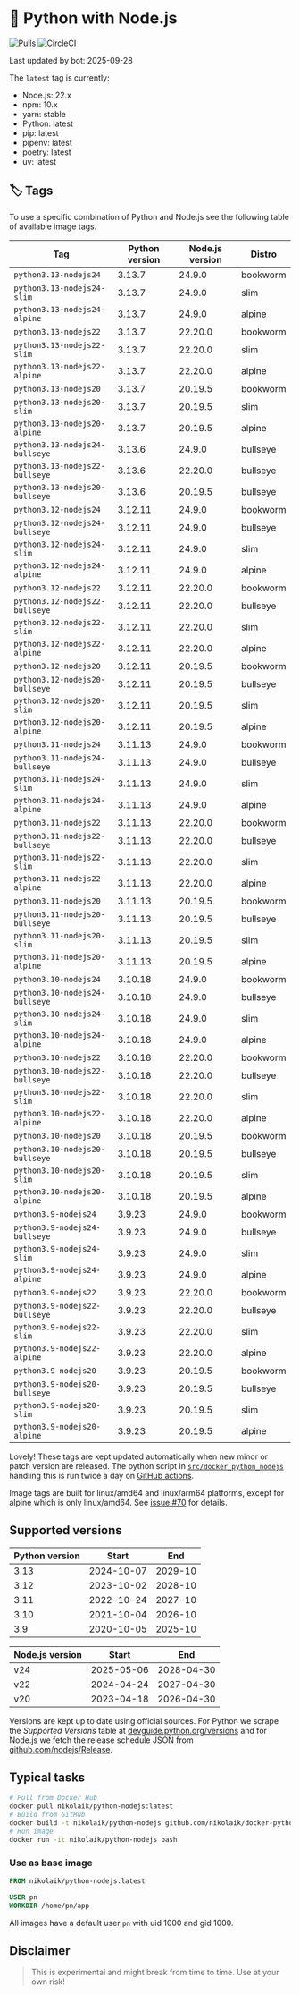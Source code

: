 # 🐳 Python with Node.js

[![Pulls](https://img.shields.io/docker/pulls/nikolaik/python-nodejs.svg?style=flat-square)](https://hub.docker.com/r/nikolaik/python-nodejs/)
[![CircleCI](https://img.shields.io/circleci/project/github/nikolaik/docker-python-nodejs.svg?style=flat-square)](https://circleci.com/gh/nikolaik/docker-python-nodejs)

Last updated by bot: 2025-09-28

The `latest` tag is currently:

- Node.js: 22.x
- npm: 10.x
- yarn: stable
- Python: latest
- pip: latest
- pipenv: latest
- poetry: latest
- uv: latest

## 🏷 Tags

To use a specific combination of Python and Node.js see the following table of available image tags.

<!-- TAGS_START -->

Tag | Python version | Node.js version | Distro
--- | --- | --- | ---
`python3.13-nodejs24` | 3.13.7 | 24.9.0 | bookworm
`python3.13-nodejs24-slim` | 3.13.7 | 24.9.0 | slim
`python3.13-nodejs24-alpine` | 3.13.7 | 24.9.0 | alpine
`python3.13-nodejs22` | 3.13.7 | 22.20.0 | bookworm
`python3.13-nodejs22-slim` | 3.13.7 | 22.20.0 | slim
`python3.13-nodejs22-alpine` | 3.13.7 | 22.20.0 | alpine
`python3.13-nodejs20` | 3.13.7 | 20.19.5 | bookworm
`python3.13-nodejs20-slim` | 3.13.7 | 20.19.5 | slim
`python3.13-nodejs20-alpine` | 3.13.7 | 20.19.5 | alpine
`python3.13-nodejs24-bullseye` | 3.13.6 | 24.9.0 | bullseye
`python3.13-nodejs22-bullseye` | 3.13.6 | 22.20.0 | bullseye
`python3.13-nodejs20-bullseye` | 3.13.6 | 20.19.5 | bullseye
`python3.12-nodejs24` | 3.12.11 | 24.9.0 | bookworm
`python3.12-nodejs24-bullseye` | 3.12.11 | 24.9.0 | bullseye
`python3.12-nodejs24-slim` | 3.12.11 | 24.9.0 | slim
`python3.12-nodejs24-alpine` | 3.12.11 | 24.9.0 | alpine
`python3.12-nodejs22` | 3.12.11 | 22.20.0 | bookworm
`python3.12-nodejs22-bullseye` | 3.12.11 | 22.20.0 | bullseye
`python3.12-nodejs22-slim` | 3.12.11 | 22.20.0 | slim
`python3.12-nodejs22-alpine` | 3.12.11 | 22.20.0 | alpine
`python3.12-nodejs20` | 3.12.11 | 20.19.5 | bookworm
`python3.12-nodejs20-bullseye` | 3.12.11 | 20.19.5 | bullseye
`python3.12-nodejs20-slim` | 3.12.11 | 20.19.5 | slim
`python3.12-nodejs20-alpine` | 3.12.11 | 20.19.5 | alpine
`python3.11-nodejs24` | 3.11.13 | 24.9.0 | bookworm
`python3.11-nodejs24-bullseye` | 3.11.13 | 24.9.0 | bullseye
`python3.11-nodejs24-slim` | 3.11.13 | 24.9.0 | slim
`python3.11-nodejs24-alpine` | 3.11.13 | 24.9.0 | alpine
`python3.11-nodejs22` | 3.11.13 | 22.20.0 | bookworm
`python3.11-nodejs22-bullseye` | 3.11.13 | 22.20.0 | bullseye
`python3.11-nodejs22-slim` | 3.11.13 | 22.20.0 | slim
`python3.11-nodejs22-alpine` | 3.11.13 | 22.20.0 | alpine
`python3.11-nodejs20` | 3.11.13 | 20.19.5 | bookworm
`python3.11-nodejs20-bullseye` | 3.11.13 | 20.19.5 | bullseye
`python3.11-nodejs20-slim` | 3.11.13 | 20.19.5 | slim
`python3.11-nodejs20-alpine` | 3.11.13 | 20.19.5 | alpine
`python3.10-nodejs24` | 3.10.18 | 24.9.0 | bookworm
`python3.10-nodejs24-bullseye` | 3.10.18 | 24.9.0 | bullseye
`python3.10-nodejs24-slim` | 3.10.18 | 24.9.0 | slim
`python3.10-nodejs24-alpine` | 3.10.18 | 24.9.0 | alpine
`python3.10-nodejs22` | 3.10.18 | 22.20.0 | bookworm
`python3.10-nodejs22-bullseye` | 3.10.18 | 22.20.0 | bullseye
`python3.10-nodejs22-slim` | 3.10.18 | 22.20.0 | slim
`python3.10-nodejs22-alpine` | 3.10.18 | 22.20.0 | alpine
`python3.10-nodejs20` | 3.10.18 | 20.19.5 | bookworm
`python3.10-nodejs20-bullseye` | 3.10.18 | 20.19.5 | bullseye
`python3.10-nodejs20-slim` | 3.10.18 | 20.19.5 | slim
`python3.10-nodejs20-alpine` | 3.10.18 | 20.19.5 | alpine
`python3.9-nodejs24` | 3.9.23 | 24.9.0 | bookworm
`python3.9-nodejs24-bullseye` | 3.9.23 | 24.9.0 | bullseye
`python3.9-nodejs24-slim` | 3.9.23 | 24.9.0 | slim
`python3.9-nodejs24-alpine` | 3.9.23 | 24.9.0 | alpine
`python3.9-nodejs22` | 3.9.23 | 22.20.0 | bookworm
`python3.9-nodejs22-bullseye` | 3.9.23 | 22.20.0 | bullseye
`python3.9-nodejs22-slim` | 3.9.23 | 22.20.0 | slim
`python3.9-nodejs22-alpine` | 3.9.23 | 22.20.0 | alpine
`python3.9-nodejs20` | 3.9.23 | 20.19.5 | bookworm
`python3.9-nodejs20-bullseye` | 3.9.23 | 20.19.5 | bullseye
`python3.9-nodejs20-slim` | 3.9.23 | 20.19.5 | slim
`python3.9-nodejs20-alpine` | 3.9.23 | 20.19.5 | alpine

<!-- TAGS_END -->

Lovely! These tags are kept updated automatically when new minor or patch version are released. The python script in [`src/docker_python_nodejs`](./src/docker_python_nodejs/) handling this is run twice a day on [GitHub actions](https://github.com/nikolaik/docker-python-nodejs/actions).

Image tags are built for linux/amd64 and linux/arm64 platforms, except for alpine which is only linux/amd64. See [issue #70](https://github.com/nikolaik/docker-python-nodejs/issues/70) for details.

## Supported versions

<!-- SUPPORTED_VERSIONS_START -->

Python version | Start | End
--- | --- | ---
3.13 | 2024-10-07 | 2029-10
3.12 | 2023-10-02 | 2028-10
3.11 | 2022-10-24 | 2027-10
3.10 | 2021-10-04 | 2026-10
3.9 | 2020-10-05 | 2025-10

Node.js version | Start | End
--- | --- | ---
v24 | 2025-05-06 | 2028-04-30
v22 | 2024-04-24 | 2027-04-30
v20 | 2023-04-18 | 2026-04-30

<!-- SUPPORTED_VERSIONS_END -->

Versions are kept up to date using official sources. For Python we scrape the _Supported Versions_ table at [devguide.python.org/versions](https://devguide.python.org/versions/#supported-versions) and for Node.js we fetch the release schedule JSON from [github.com/nodejs/Release](https://github.com/nodejs/Release/blob/main/schedule.json).

## Typical tasks

```bash
# Pull from Docker Hub
docker pull nikolaik/python-nodejs:latest
# Build from GitHub
docker build -t nikolaik/python-nodejs github.com/nikolaik/docker-python-nodejs
# Run image
docker run -it nikolaik/python-nodejs bash
```

### Use as base image

```Dockerfile
FROM nikolaik/python-nodejs:latest

USER pn
WORKDIR /home/pn/app
```

All images have a default user `pn` with uid 1000 and gid 1000.

## Disclaimer

> This is experimental and might break from time to time. Use at your own risk!
